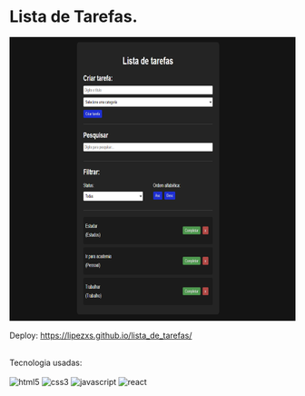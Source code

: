 # Lista de Tarefas.

<img style="height: 500px;" src="todo/src/img/ilustracao.png" alt="">

Deploy: https://lipezxs.github.io/lista_de_tarefas/
<div style="display: inline_block"> <br/>
  Tecnologia usadas:  <br/>  <br/>
  <img alt="html5" src="https://img.shields.io/badge/HTML5-E34F26?style=for-the-badge&logo=html5&logoColor=white"/>
  <img alt="css3" src="https://img.shields.io/badge/CSS3-1572B6?style=for-the-badge&logo=css3&logoColor=white"/>
  <img alt="javascript" src="https://img.shields.io/badge/JavaScript-323330?style=for-the-badge&logo=javascript&logoColor=F7DF1E"/>
  <img alt="react" src="https://img.shields.io/badge/React-20232A?style=for-the-badge&logo=react&logoColor=61DAFB" />

</div>
